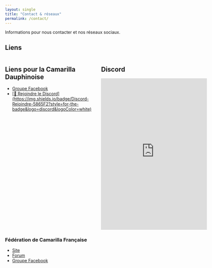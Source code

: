 ```yaml
---
layout: single
title: "Contact & réseaux"
permalink: /contact/
---
```

Informations pour nous contacter et nos réseaux sociaux.

## Liens
<div style="display: grid; grid-template-columns: 1fr 1fr; gap: 2rem;">
  <!-- Colonne Liens utiles -->
  <div>
    <h2>Liens pour la Camarilla Dauphinoise</h2>
    <ul>
      <li><a href="[/rules/](https://www.facebook.com/camarilla.dauphinoise)">Groupe Facebook</a></li>
      <li><a href="https://discord.gg/wTGMEGVcWk" target="_blank">[💬 Rejoindre le Discord](https://img.shields.io/badge/Discord-Rejoindre-5865F2?style=for-the-badge&logo=discord&logoColor=white)</a></li>
    </ul>
  </div>
    <!-- Colonne Widget Discord -->
  <div>
    <h2>Discord</h2>
<iframe src="https://discord.com/widget?id=626455168116064297&theme=dark" width="350" height="500" allowtransparency="true" frameborder="0" sandbox="allow-popups allow-popups-to-escape-sandbox allow-same-origin allow-scripts"></iframe>
  </div>
</div>

  
  

### Fédération de Camarilla Française

- [Site](https://camarilla-fr.com/)
- [Forum](http://www.camarilla-fr.com/forum/index.php)
- [Groupe Facebook](https://www.facebook.com/Federation.Camarilla.France/)



